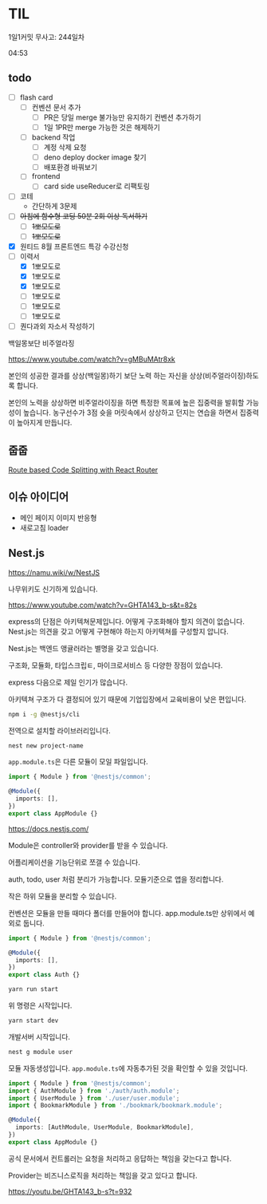 # TIL

1일1커밋 무사고: 244일차

04:53

## todo

- [ ] flash card
  - [ ] 컨벤션 문서 추가
    - [ ] PR은 당일 merge 불가능만 유지하기 컨벤션 추가하기
    - [ ] 1일 1PR만 merge 가능한 것은 해제하기
  - [ ] backend 작업
    - [ ] 계정 삭제 요청
    - [ ] deno deploy docker image 찾기
    - [ ] 배포환경 바꿔보기
  - [ ] frontend
    - [ ] card side useReducer로 리팩토링
- [ ] 코테
  - 간단하게 3문제
- [ ] ~~아침에 함수형 코딩 50분 2회 이상 독서하기~~
  - [ ] ~~1뽀모도로~~
  - [ ] ~~1뽀모도로~~
- [x] 원티드 8월 프론트엔드 특강 수강신청
- [ ] 이력서
  - [x] 1뽀모도로
  - [x] 1뽀모도로
  - [x] 1뽀모도로
  - [ ] 1뽀모도로
  - [ ] 1뽀모도로
  - [ ] 1뽀모도로
- [ ] 퀀다과외 자소서 작성하기

백일몽보단 비주얼라징

https://www.youtube.com/watch?v=gMBuMAtr8xk

본인의 성공한 결과를 상상(백일몽)하기 보단 노력 하는 자신을 상상(비주얼라이징)하도록 합니다.

본인의 노력을 상상하면 비주얼라이징을 하면 특정한 목표에 높은 집중력을 발휘할 가능성이 높습니다. 농구선수가 3점 슛을 머릿속에서 상상하고 던지는 연습을 하면서 집중력이 높아지게 만듭니다.

## 줍줍

[Route based Code Splitting with React Router](https://www.youtube.com/watch?v=5ZFK_5V8VpI)

## 이슈 아이디어

- 메인 페이지 이미지 반응형
- 새로고침 loader

## Nest.js

https://namu.wiki/w/NestJS

나무위키도 신기하게 있습니다.

https://www.youtube.com/watch?v=GHTA143_b-s&t=82s

express의 단점은 아키텍쳐문제입니다. 어떻게 구조화해야 할지 의견이 없습니다. Nest.js는 의견을 갖고 어떻게 구현해야 하는지 아키텍쳐를 구성할지 압니다.

Nest.js는 백엔드 앵귤러라는 별명을 갖고 있습니다.

구조화, 모듈화, 타입스크립ㅌ, 마이크로서비스 등 다양한 장점이 있습니다.

express 다음으로 제일 인기가 많습니다.

아키텍쳐 구조가 다 결정되어 있기 때문에 기업입장에서 교육비용이 낮은 편입니다.

```sh
npm i -g @nestjs/cli
```

전역으로 설치할 라이브러리입니다.

```sh
nest new project-name
```

`app.module.ts`은 다른 모듈이 모일 파일입니다.

```ts title="app.module.ts"
import { Module } from '@nestjs/common';

@Module({
  imports: [],
})
export class AppModule {}
```

https://docs.nestjs.com/

Module은 controller와 provider를 받을 수 있습니다.

어플리케이션을 기능단위로 쪼갤 수 있습니다.

auth, todo, user 처럼 분리가 가능합니다. 모듈기준으로 앱을 정리합니다.

작은 하위 모듈을 분리할 수 있습니다.

컨벤션은 모듈을 만들 때마다 폴더를 만들어야 합니다. app.module.ts만 상위에서 예외로 둡니다.

```ts title="auth.module.ts"
import { Module } from '@nestjs/common';

@Module({
  imports: [],
})
export class Auth {}
```

```sh
yarn run start
```

위 명령은 시작입니다.

```sh
yarn start dev
```

개발서버 시작입니다.

```sh
nest g module user
```

모듈 자동생성입니다. `app.module.ts`에 자동추가된 것을 확인할 수 있을 것입니다.

```ts
import { Module } from '@nestjs/common';
import { AuthModule } from './auth/auth.module';
import { UserModule } from './user/user.module';
import { BookmarkModule } from './bookmark/bookmark.module';

@Module({
  imports: [AuthModule, UserModule, BookmarkModule],
})
export class AppModule {}
```

공식 문서에서 컨트롤러는 요청을 처리하고 응답하는 책임을 갖는다고 합니다.

Provider는 비즈니스로직을 처리하는 책임을 갖고 있다고 합니다.

https://youtu.be/GHTA143_b-s?t=932
